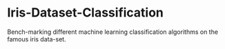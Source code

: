 # Iris-Dataset-Classification
Bench-marking different machine learning classification algorithms on the famous iris data-set.
